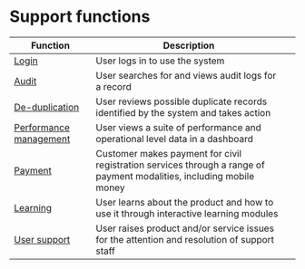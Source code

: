 # Support functions



| Function                                            | Description                                                                                                          |   |
| --------------------------------------------------- | -------------------------------------------------------------------------------------------------------------------- | - |
| [Login](login.md)                                   | User logs in to use the system                                                                                       |   |
| [Audit](audit.md)                                   | User searches for and views audit logs for a record                                                                  |   |
| [De-duplication](deduplication.md)                  | User reviews possible duplicate records identified by the system and takes action                                    |   |
| [Performance management](performance-management.md) | User views a suite of performance and operational level data in a dashboard                                          |   |
| [Payment](payment.md)                               | Customer makes payment for civil registration services through a range of payment modalities, including mobile money |   |
| [Learning](learning.md)                             | User learns about the product and how to use it through interactive learning modules                                 |   |
| [User support](user-support.md)                     | User raises product and/or service issues for the attention and resolution of support staff                          |   |
